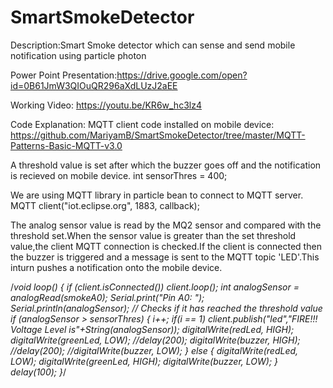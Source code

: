 # SmartSmokeDetector
Description:Smart Smoke detector which can sense and send mobile notification using particle photon

Power Point Presentation:https://drive.google.com/open?id=0B61JmW3QIOuQR296aXdLUzJ2aEE

Working Video: https://youtu.be/KR6w_hc3lz4

Code Explanation:
MQTT client code installed on mobile device:
https://github.com/MariyamB/SmartSmokeDetector/tree/master/MQTT-Patterns-Basic-MQTT-v3.0


A threshold value is set after which the buzzer goes off and the notification is recieved on mobile device.
int sensorThres = 400;

We are using MQTT library in particle bean to connect to MQTT server.
MQTT client("iot.eclipse.org", 1883, callback);

The analog sensor value is read by the MQ2 sensor and compared with the threshold set.When the sensor value is greater than the set threshold value,the client MQTT connection is checked.If the client is connected then the buzzer is triggered and a message is sent to the MQTT topic 'LED'.This inturn pushes a notification onto the mobile device.

/*void loop() {
        if (client.isConnected())
        client.loop();
  int analogSensor = analogRead(smokeA0);
  Serial.print("Pin A0: ");
  Serial.println(analogSensor);
  // Checks if it has reached the threshold value
  if (analogSensor > sensorThres)
  {
      i++;
      if(i == 1)
       client.publish("led","FIRE!!! Voltage Level is"+String(analogSensor));
    digitalWrite(redLed, HIGH);
    digitalWrite(greenLed, LOW);
    //delay(200);
    digitalWrite(buzzer, HIGH);
    //delay(200);
    //digitalWrite(buzzer, LOW);
  }
  else
  {
    digitalWrite(redLed, LOW);
    digitalWrite(greenLed, HIGH);
    digitalWrite(buzzer, LOW);
  }
 delay(100);
}*/


